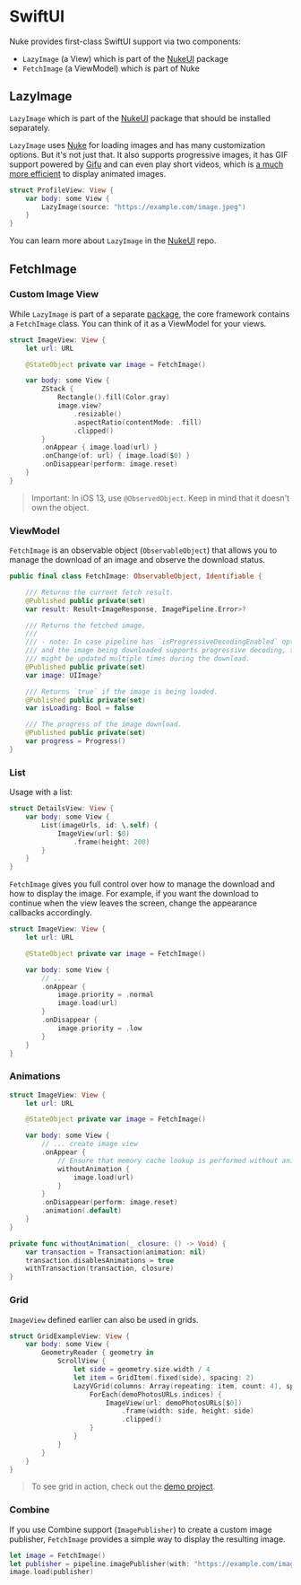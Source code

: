 # SwiftUI

Nuke provides first-class SwiftUI support via two components:

- `LazyImage` (a View) which is part of the [NukeUI](https://github.com/kean/NukeUI) package
- ``FetchImage`` (a ViewModel) which is part of Nuke

## LazyImage

`LazyImage` which is part of the [NukeUI](https://github.com/kean/NukeUI) package that should be installed separately.

`LazyImage` uses [Nuke](https://github.com/kean/Nuke) for loading images and has many customization options. But it's not just that. It also supports progressive images, it has GIF support powered by [Gifu](https://github.com/kaishin/Gifu) and can even play short videos, which is [a much more efficient](https://web.dev/replace-gifs-with-videos/) to display animated images.

```swift
struct ProfileView: View {
    var body: some View {
        LazyImage(source: "https://example.com/image.jpeg")
    }
}
```

You can learn more about `LazyImage` in the [NukeUI](https://github.com/kean/NukeUI) repo.

## FetchImage

### Custom Image View

While `LazyImage` is part of a separate [package](https://github.com/kean/NukeUI), the core framework contains a ``FetchImage`` class. You can think of it as a ViewModel for your views.

```swift
struct ImageView: View {
    let url: URL

    @StateObject private var image = FetchImage()

    var body: some View {
        ZStack {
            Rectangle().fill(Color.gray)
            image.view?
                .resizable()
                .aspectRatio(contentMode: .fill)
                .clipped()
        }
        .onAppear { image.load(url) }
        .onChange(of: url) { image.load($0) }
        .onDisappear(perform: image.reset)
    }
}
```

> Important: In iOS 13, use `@ObservedObject`. Keep in mind that it doesn't own the object.

### ViewModel

``FetchImage`` is an observable object (`ObservableObject`) that allows you to manage the download of an image and observe the download status.

```swift
public final class FetchImage: ObservableObject, Identifiable {

    /// Returns the current fetch result.
    @Published public private(set)
    var result: Result<ImageResponse, ImagePipeline.Error>?

    /// Returns the fetched image.
    ///
    /// - note: In case pipeline has `isProgressiveDecodingEnabled` option enabled
    /// and the image being downloaded supports progressive decoding, the `image`
    /// might be updated multiple times during the download.
    @Published public private(set)
    var image: UIImage?

    /// Returns `true` if the image is being loaded.
    @Published public private(set)
    var isLoading: Bool = false

    /// The progress of the image download.
    @Published public private(set)
    var progress = Progress()
}
```

### List

Usage with a list:

```swift
struct DetailsView: View {
    var body: some View {
        List(imageUrls, id: \.self) {
            ImageView(url: $0)
                .frame(height: 200)
        }
    }
}
```

``FetchImage`` gives you full control over how to manage the download and how to display the image. For example, if you want the download to continue when the view leaves the screen, change the appearance callbacks accordingly.

```swift
struct ImageView: View {
    let url: URL

    @StateObject private var image = FetchImage()

    var body: some View {
        // ...
        .onAppear {
            image.priority = .normal
            image.load(url)
        }
        .onDisappear {
            image.priority = .low
        }
    }
}
```

### Animations

```swift
struct ImageView: View {
    let url: URL

    @StateObject private var image = FetchImage()

    var body: some View {
        // ... create image view 
        .onAppear {
            // Ensure that memory cache lookup is performed without animations
            withoutAnimation {
                image.load(url)
            }
        }
        .onDisappear(perform: image.reset)
        .animation(.default)
    }
}

private func withoutAnimation(_ closure: () -> Void) {
    var transaction = Transaction(animation: nil)
    transaction.disablesAnimations = true
    withTransaction(transaction, closure)
}
```

### Grid

`ImageView` defined earlier can also be used in grids.

```swift
struct GridExampleView: View {
    var body: some View {
        GeometryReader { geometry in
            ScrollView {
                let side = geometry.size.width / 4
                let item = GridItem(.fixed(side), spacing: 2)
                LazyVGrid(columns: Array(repeating: item, count: 4), spacing: 2) {
                    ForEach(demoPhotosURLs.indices) {
                        ImageView(url: demoPhotosURLs[$0])
                            .frame(width: side, height: side)
                            .clipped()
                    }
                }
            }
        }
    }
}
```

> To see grid in action, check out the [demo project](https://github.com/kean/NukeDemo).

### Combine

If you use Combine support (``ImagePublisher``) to create a custom image publisher, ``FetchImage`` provides a simple way to display the resulting image.

```swift
let image = FetchImage()
let publisher = pipeline.imagePublisher(with: "https://example.com/image.jpeg")
image.load(publisher)
```
